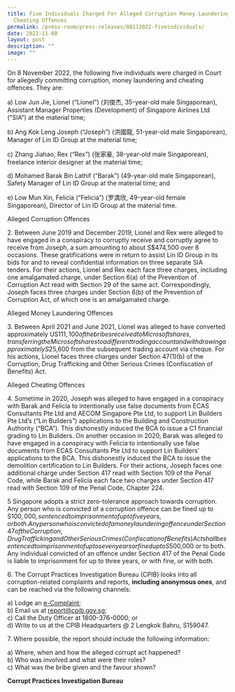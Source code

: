 ```yaml
---
title: Five Individuals Charged For Alleged Corruption Money Laundering and
  Cheating Offences
permalink: /press-room/press-releases/08112022-fiveindividuals/
date: 2022-11-08
layout: post
description: ""
image: ""
---
```

On 8 November 2022, the following five individuals were charged in Court for allegedly committing corruption, money laundering and cheating offences. They are:

a) Low Jun Jie, Lionel (“Lionel”) (刘俊杰, 35-year-old male Singaporean), Assistant Manager Properties (Development) of Singapore Airlines Ltd (“SIA”) at the material time;

b) Ang Kok Leng Joseph (“Joseph”) (洪國龍, 51-year-old male Singaporean), Manager of Lin ID Group at the material time;

c) Zhang Jiahao, Rex (“Rex”) (张家豪, 38-year-old male Singaporean), freelance interior designer at the material time;

d) Mohamed Barak Bin Lathif (“Barak”) (49-year-old male Singaporean), Safety Manager of Lin ID Group at the material time; and

e) Low Mun Xin, Felicia (“Felicia”) (罗満欣, 49-year-old female Singaporean), Director of Lin ID Group at the material time.

Alleged Corruption Offences

2\. Between June 2019 and December 2019, Lionel and Rex were alleged to have engaged in a conspiracy to corruptly receive and corruptly agree to receive from Joseph, a sum amounting to about S$474,500 over 8 occasions. These gratifications were in return to
assist Lin ID Group in its bids for and to reveal confidential information on three separate SIA tenders. For their actions, Lionel and Rex each face three charges, including one amalgamated charge, under Section 6(a) of the Prevention of Corruption Act read with Section 29 of the same act. Correspondingly, Joseph faces three charges under Section 6(b) of the Prevention of Corruption Act, of which one is an amalgamated charge.

Alleged Money Laundering Offences

3\. Between April 2021 and June 2021, Lionel was alleged to have converted approximately US$111,100 of the bribes received to Microsoft shares, transferring the Microsoft shares to a different trading account and withdrawing approximately S$25,600 from the subsequent trading account via cheque. For his actions, Lionel faces three charges under Section 47(1)(b) of the Corruption, Drug Trafficking and Other Serious Crimes (Confiscation of Benefits) Act.

Alleged Cheating Offences

4\. Sometime in 2020, Joseph was alleged to have engaged in a conspiracy with Barak and Felicia to intentionally use false documents from ECAS Consultants Pte Ltd and AECOM Singapore Pte Ltd, to support Lin Builders Pte Ltd’s (“Lin Builders”) applications to the Building and Construction Authority (“BCA”). This dishonestly induced the BCA to issue a C1 financial grading to Lin Builders. On another occasion in 2020, Barak was alleged to have engaged in a conspiracy with Felicia to intentionally use false documents from ECAS Consultants Pte Ltd to support Lin Builders’ applications to the BCA. This dishonestly induced the BCA to issue the demolition certification to Lin Builders. For their actions, Joseph faces one additional charge under Section 417 read with Section 109 of the Penal Code, while Barak and Felicia each face two charges under Section 417 read with Section 109 of the Penal Code, Chapter 224.

5 Singapore adopts a strict zero-tolerance approach towards corruption. Any person who is convicted of a corruption offence can be fined up to S$100,000, sentenced to imprisonment of up to five years, or both. Any person who is convicted of a money laundering offence under Section 47 of the Corruption, Drug Trafficking and Other Serious Crimes (Confiscation of Benefits) Act shall be sentenced to imprisonment of up to seven years or
fined up to S$500,000 or to both. Any individual convicted of an offence under Section 417 of the Penal Code is liable to imprisonment for up to three years, or with fine, or with both.

6\. The Corrupt Practices Investigation Bureau (CPIB) looks into all corruption-related
complaints and reports, **including anonymous ones**, and can be reached via the
following channels:

a) Lodge an [e-Complaint](/e-services/e-complaint-for-corrupt-conduct);<br>
b) Email us at <a class="spamspan" href="mailto:report@cpib.gov.sg">report@cpib.gov.sg</a>;<br />
c) Call the Duty Officer at 1800-376-0000; or<br />
d) Write to us at the CPIB Headquarters @ 2 Lengkok Bahru, S159047.

7\. Where possible, the report should include the following information:

a) Where, when and how the alleged corrupt act happened?<br />
b) Who was involved and what were their roles?<br />
c) What was the bribe given and the favour shown?

**Corrupt Practices Investigation Bureau**
